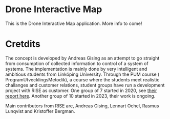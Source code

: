 # Drone Interactive Map
This is the Drone Interactive Map application. More info to come!

# Cretdits
The concept is developed by Andreas Gising as an attempt to go straight from consumption of collected information to control of a system of systems.
The implementation is mainly done by very intelligent and ambitious students from Linköping University. Through the PUM course ( ProgramUtvecklingsMetodik), a course where the students meet realistic challanges and customer relations, student groups have run a development project with RISE as customer.
One group of 7 started in 2020, see [their report here](http://www.diva-portal.org/smash/record.jsf?pid=diva2:1444831).
Another group of 10 started in 2023, their work is ongoing.

Main contributors from RISE are, Andreas Gising, Lennart Ochel, Rasmus Lunqvist and Kristoffer Bergman.
